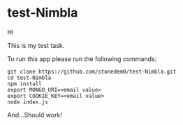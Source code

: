 # test-Nimbla

Hi

This is my test task.

To run this app please run the following commands:

```
git clone https://github.com/stonedem0/test-Nimbla.git
cd test-Nimbla
npm install
export MONGO_URI=<email value>
export COOKIE_KEY=<email value>
node index.js
```

And...Should work!
